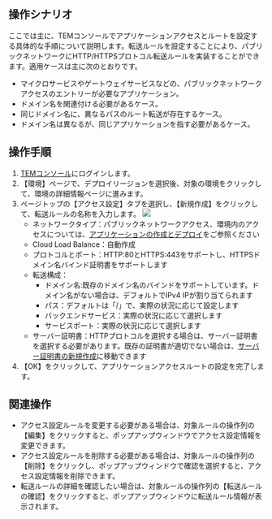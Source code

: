 ## 操作シナリオ

ここでは主に、TEMコンソールでアプリケーションアクセスとルートを設定する具体的な手順について説明します。転送ルールを設定することにより、パブリックネットワークにHTTP/HTTPSプロトコル転送ルールを実装することができます。適用ケースは主に次のとおりです。

- マイクロサービスやゲートウェイサービスなどの、パブリックネットワークアクセスのエントリーが必要なアプリケーション。
- ドメイン名を関連付ける必要があるケース。
- 同じドメイン名に、異なるパスのルート転送が存在するケース。
- ドメイン名は異なるが、同じアプリケーションを指す必要があるケース。

## 操作手順

1. [TEMコンソール](https://console.cloud.tencent.com/tem)にログインします。
2. 【環境】ページで、デプロイリージョンを選択後、対象の環境をクリックして、環境の詳細情報ページに進みます。
3. ページトップの【アクセス設定】タブを選択し、【新規作成】をクリックして、転送ルールの名称を入力します。
   ![](https://main.qcloudimg.com/raw/894ac085c082734a80ac736025cf25c0.png)
   - ネットワークタイプ：パブリックネットワークアクセス、環境内のアクセスについては、[アプリケーションの作成とデプロイ](https://intl.cloud.tencent.com/document/product/1094/40362)をご参照ください
   - Cloud Load Balance：自動作成
   - プロトコルとポート：HTTP:80とHTTPS:443をサポートし、HTTPSドメイン名バインド証明書をサポートします
   - 転送構成：
     - ドメイン名:既存のドメイン名のバインドをサポートしています。ドメイン名がない場合は、デフォルトでIPv4 IPが割り当てられます
     - パス：デフォルトは「/」で、実際の状況に応じて設定します
     - バックエンドサービス：実際の状況に応じて選択します
     - サービスポート：実際の状況に応じて選択します
   - サーバー証明書：HTTPプロトコルを選択する場合は、サーバー証明書を選択する必要があります。既存の証明書が適切でない場合は、[サーバー証明書の新規作成](https://console.cloud.tencent.com/clb/cert)に移動できます
4. 【OK】をクリックして、アプリケーションアクセスルートの設定を完了します。

## 関連操作
- アクセス設定ルールを変更する必要がある場合は、対象ルールの操作列の【編集】をクリックすると、ポップアップウィンドウでアクセス設定情報を変更できます。
- アクセス設定ルールを削除する必要がある場合は、対象ルールの操作列の【削除】をクリックし、ポップアップウィンドウで確認を選択すると、アクセス設定情報を削除できます。
- 転送ルールの詳細を確認したい場合は、対象ルールの操作列の【転送ルールの確認】をクリックすると、ポップアップウィンドウに転送ルール情報が表示されます。
